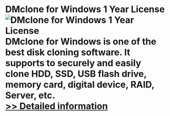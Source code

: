 # DMclone for Windows 1 Year License<br />![DMclone for Windows 1 Year License](https://mycommerce.akamaized.net/api/pimages/P301011202/BIG/301011202.PNG)<br />DMclone for Windows is one of the best disk cloning software. It supports to securely and easily clone HDD, SSD, USB flash drive, memory card, digital device, RAID, Server, etc.<br />[>> Detailed information](https://secure.shareit.com/shareit/product.html?productid=301011202&affiliateid=200057808)
